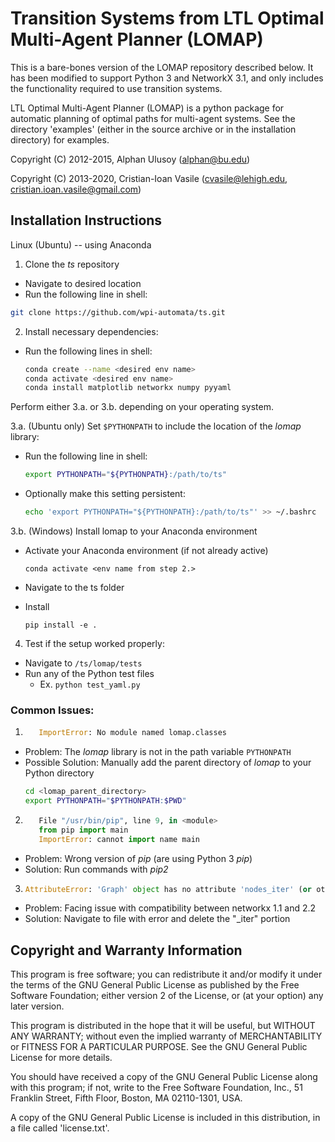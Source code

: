 Transition Systems from LTL Optimal Multi-Agent Planner (LOMAP)
=======================================

This is a bare-bones version of the LOMAP repository described below. It has been modified to support Python 3 and NetworkX 3.1, and only includes the functionality required to use transition systems.

LTL Optimal Multi-Agent Planner (LOMAP) is a python package for automatic
planning of optimal paths for multi-agent systems.
See the directory 'examples' (either in the source archive or in the
installation directory) for examples.

Copyright (C) 2012-2015, Alphan Ulusoy (alphan@bu.edu)

Copyright (C) 2013-2020, Cristian-Ioan Vasile (cvasile@lehigh.edu,
                                               cristian.ioan.vasile@gmail.com)

## Installation Instructions

Linux (Ubuntu) -- using Anaconda
1. Clone the _ts_ repository
  * Navigate to desired location
  * Run the following line in shell:

  ```bash
  git clone https://github.com/wpi-automata/ts.git
  ```

2. Install necessary dependencies:

  * Run the following lines in shell:

    ```bash
    conda create --name <desired env name>
    conda activate <desired env name>
    conda install matplotlib networkx numpy pyyaml
    ```

Perform either 3.a. or 3.b. depending on your operating system.

3.a. (Ubuntu only) Set `$PYTHONPATH` to include the location of the _lomap_ library:
  * Run the following line in shell:

      ```bash
      export PYTHONPATH="${PYTHONPATH}:/path/to/ts"
      ```

  * Optionally make this setting persistent:

      ```bash
      echo 'export PYTHONPATH="${PYTHONPATH}:/path/to/ts"' >> ~/.bashrc
      ```
3.b. (Windows) Install lomap to your Anaconda environment
* Activate your Anaconda environment (if not already active)

    ```
    conda activate <env name from step 2.>
    ```

* Navigate to the ts folder

* Install
    ```
    pip install -e .
    ```
    
4. Test if the setup worked properly:
  * Navigate to `/ts/lomap/tests`
  * Run any of the Python test files
    * Ex. `python test_yaml.py`

### Common Issues:
1. ```python
      ImportError: No module named lomap.classes
   ```
  * Problem: The _lomap_ library is not in the path variable `PYTHONPATH`
  * Possible Solution: Manually add the parent directory of _lomap_ to your Python directory
    ```bash
    cd <lomap_parent_directory>
    export PYTHONPATH="$PYTHONPATH:$PWD"
    ```

2. ```python
      File "/usr/bin/pip", line 9, in <module>
      from pip import main
      ImportError: cannot import name main
   ```
  * Problem: Wrong version of _pip_ (are using Python 3 _pip_)
  * Solution: Run commands with _pip2_

3. ```python
   AttributeError: 'Graph' object has no attribute 'nodes_iter' (or other graph issues)
   ```
  * Problem: Facing issue with compatibility between networkx 1.1 and 2.2
  * Solution: Navigate to file with error and delete the "_iter" portion

## Copyright and Warranty Information

This program is free software; you can redistribute it and/or
modify it under the terms of the GNU General Public License
as published by the Free Software Foundation; either version 2
of the License, or (at your option) any later version.

This program is distributed in the hope that it will be useful,
but WITHOUT ANY WARRANTY; without even the implied warranty of
MERCHANTABILITY or FITNESS FOR A PARTICULAR PURPOSE.  See the
GNU General Public License for more details.

You should have received a copy of the GNU General Public License
along with this program; if not, write to the Free Software
Foundation, Inc., 51 Franklin Street, Fifth Floor, Boston, MA
02110-1301, USA.

A copy of the GNU General Public License is included in this
distribution, in a file called 'license.txt'.
